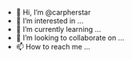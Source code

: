 - 👋 Hi, I’m @carpherstar
- 👀 I’m interested in ...
- 🌱 I’m currently learning ...
- 💞️ I’m looking to collaborate on ...
- 📫 How to reach me ...

<!---
carpherstar/carpherstar is a ✨ special ✨ repository because its `README.md` (this file) appears on your GitHub profile.
You can click the Preview link to take a look at your changes.
--->
